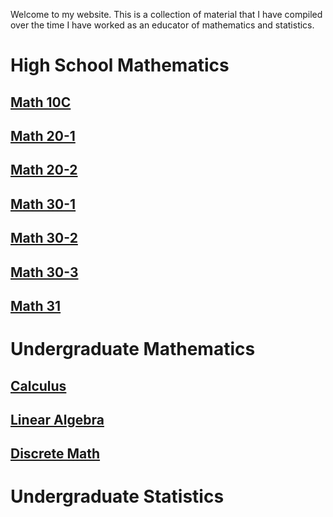 Welcome to my website. This is a collection of material that I have compiled over the time I have worked as an educator of mathematics and statistics.

# High School Mathematics 

## [Math 10C](Math10C.md) 
## [Math 20-1](Math201.md)
## [Math 20-2](Math202.md)

## [Math 30-1](Math301.md)
## [Math 30-2](Math302.md)
## [Math 30-3](Math303.md)
## [Math 31](Math31.md)



# Undergraduate Mathematics 
## [Calculus](Calculus.md) 
## [Linear Algebra](LinearAlgebra.md)
## [Discrete Math](DiscreteMath.md)

# Undergraduate Statistics 


